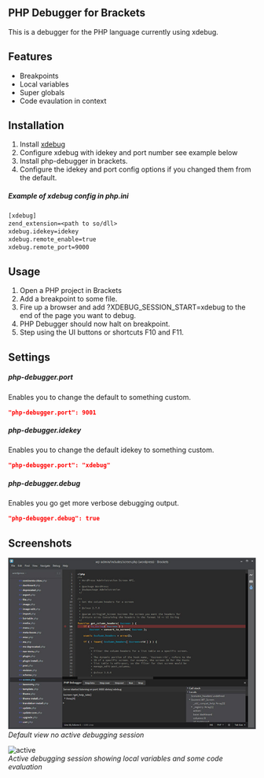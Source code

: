 PHP Debugger for Brackets
-------------------------
This is a debugger for the PHP language currently using xdebug.

## Features
* Breakpoints
* Local variables
* Super globals
* Code evaulation in context

## Installation
1. Install [xdebug](http://www.xdebug.com/docs/install)
2. Configure xdebug with idekey and port number see example below
3. Install php-debugger in brackets.
4. Configure the idekey and port config options if you changed them from the default.

##### Example of xdebug config in php.ini
```
[xdebug]
zend_extension=<path to so/dll>
xdebug.idekey=idekey
xdebug.remote_enable=true
xdebug.remote_port=9000
```

## Usage
1. Open a PHP project in Brackets
2. Add a breakpoint to some file.
3. Fire up a browser and add ?XDEBUG_SESSION_START=xdebug to the end of the page you want to debug.
4. PHP Debugger should now halt on breakpoint.
5. Step using the UI buttons or shortcuts F10 and F11.

## Settings

##### php-debugger.port
Enables you to change the default to something custom.
```json
"php-debugger.port": 9001
```

##### php-debugger.idekey
Enables you to change the default idekey to something custom.
```json
"php-debugger.port": "xdebug"
```

##### php-debugger.debug
Enables you go get more verbose debugging output.
```json
"php-debugger.debug": true
```

## Screenshots

![default](screenshots/screenshot1.jpg)  
*Default view no active debugging session*

![active](screenshots/screenshot2.jpg)  
*Active debugging session showing local variables and some code evaluation*

